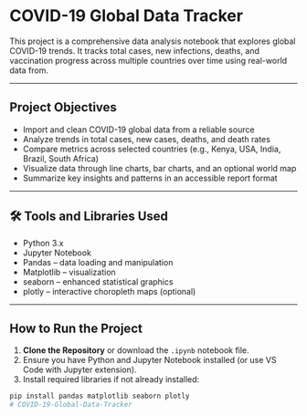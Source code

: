 # COVID-19 Global Data Tracker

This project is a comprehensive data analysis notebook that explores global COVID-19 trends. It tracks total cases, new infections, deaths, and vaccination progress across multiple countries over time using real-world data from.

---

## Project Objectives

- Import and clean COVID-19 global data from a reliable source
- Analyze trends in total cases, new cases, deaths, and death rates
- Compare metrics across selected countries (e.g., Kenya, USA, India, Brazil, South Africa)
- Visualize data through line charts, bar charts, and an optional world map
- Summarize key insights and patterns in an accessible report format

---

## 🛠 Tools and Libraries Used

- Python 3.x
- Jupyter Notebook
- Pandas – data loading and manipulation
- Matplotlib – visualization
- seaborn – enhanced statistical graphics
- plotly – interactive choropleth maps (optional)

---

##  How to Run the Project

1. **Clone the Repository** or download the `.ipynb` notebook file.
2. Ensure you have Python and Jupyter Notebook installed (or use VS Code with Jupyter extension).
3. Install required libraries if not already installed:

```bash
pip install pandas matplotlib seaborn plotly
# COVID-19-Global-Data-Tracker
